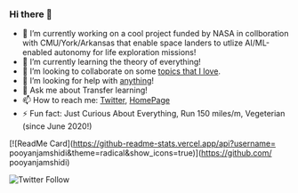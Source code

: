 ### Hi there 👋

- 🔭 I’m currently working on a cool project funded by NASA in collboration with CMU/York/Arkansas that enable space landers to utlize AI/ML-enabled autonomy for life exploration missions!
- 🌱 I’m currently learning the theory of everything!
- 👯 I’m looking to collaborate on some [topics that I love](https://pooyanjamshidi.github.io/research/).
- 🤔 I’m looking for help with [anything](https://pooyanjamshidi.github.io/misc/)!
- 💬 Ask me about Transfer learning!
- 📫 How to reach me: [Twitter](https://twitter.com/PooyanJamshidi), [HomePage](http://pooyanjamshidi.github.io/)
- ⚡ Fun fact: Just Curious About Everything, Run 150 miles/m, Vegeterian (since June 2020!)

[![ReadMe Card](https://github-readme-stats.vercel.app/api?username=
pooyanjamshidi&theme=radical&show_icons=true)](https://github.com/
pooyanjamshidi)

![Twitter Follow](https://img.shields.io/twitter/follow/PooyanJamshidi?style=social)
